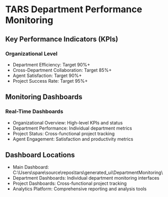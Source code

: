 ﻿# TARS Department Performance Monitoring

## Key Performance Indicators (KPIs)

### Organizational Level
- Department Efficiency: Target 90%+
- Cross-Department Collaboration: Target 85%+
- Agent Satisfaction: Target 90%+
- Project Success Rate: Target 95%+

## Monitoring Dashboards
### Real-Time Dashboards
- Organizational Overview: High-level KPIs and status
- Department Performance: Individual department metrics
- Project Status: Cross-functional project tracking
- Agent Engagement: Satisfaction and productivity metrics

## Dashboard Locations
- Main Dashboard: C:\Users\spare\source\repos\tars\generated_ui\DepartmentMonitoring\
- Department Dashboards: Individual department monitoring interfaces
- Project Dashboards: Cross-functional project tracking
- Analytics Platform: Comprehensive reporting and analysis tools
